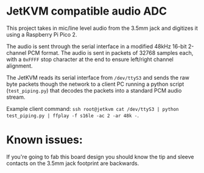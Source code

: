 # JetKVM compatible audio ADC
This project takes in mic/line level audio from the 3.5mm jack and digitizes it using a Raspberry Pi Pico 2.

The audio is sent through the serial interface in a modified 48kHz 16-bit 2-channel PCM format. The audio is sent in packets of 32768 samples each, with a `0xFFFF` stop character at the end to ensure left/right channel alignment.

The JetKVM reads its serial interface from `/dev/ttyS3` and sends the raw byte packets though the network to a client PC running a python script (`test_piping.py`) that decodes the packets into a standard PCM audio stream.

Example client command: `ssh root@jetkvm cat /dev/ttyS3 | python test_piping.py | ffplay -f s16le -ac 2 -ar 48k -`.

# Known issues:
If you're going to fab this board design you should know the tip and sleeve contacts on the 3.5mm jack footprint are backwards.
